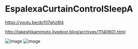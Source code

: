 # EspalexaCurtainControlSleepA

https://youtu.be/dcf07qhz8l4

http://takeshikamimoto.livedoor.blog/archives/11140601.html

![image](https://user-images.githubusercontent.com/68544257/138782561-0065682d-6332-4988-af76-4b65e929dff6.jpeg)
![image](https://user-images.githubusercontent.com/68544257/139061126-83bf72ed-eac5-466b-9110-c525d0a38c6b.jpeg)
